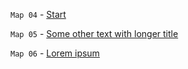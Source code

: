 `Мар 04` - [Start](/journal/2022/03/04-start-en.md)

`Мар 05` - [Some other text with longer title](/journal/2022/03/04-start-ru.md)

`Мар 06` - [Lorem ipsum](/journal/2022/03/04-start-ru.md)